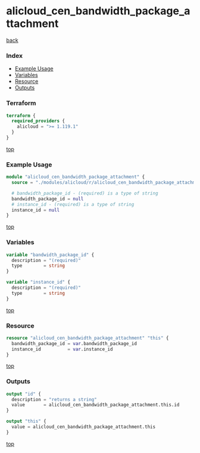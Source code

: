 # alicloud_cen_bandwidth_package_attachment

[back](../alicloud.md)

### Index

- [Example Usage](#example-usage)
- [Variables](#variables)
- [Resource](#resource)
- [Outputs](#outputs)

### Terraform

```terraform
terraform {
  required_providers {
    alicloud = ">= 1.119.1"
  }
}
```

[top](#index)

### Example Usage

```terraform
module "alicloud_cen_bandwidth_package_attachment" {
  source = "./modules/alicloud/r/alicloud_cen_bandwidth_package_attachment"

  # bandwidth_package_id - (required) is a type of string
  bandwidth_package_id = null
  # instance_id - (required) is a type of string
  instance_id = null
}
```

[top](#index)

### Variables

```terraform
variable "bandwidth_package_id" {
  description = "(required)"
  type        = string
}

variable "instance_id" {
  description = "(required)"
  type        = string
}
```

[top](#index)

### Resource

```terraform
resource "alicloud_cen_bandwidth_package_attachment" "this" {
  bandwidth_package_id = var.bandwidth_package_id
  instance_id          = var.instance_id
}
```

[top](#index)

### Outputs

```terraform
output "id" {
  description = "returns a string"
  value       = alicloud_cen_bandwidth_package_attachment.this.id
}

output "this" {
  value = alicloud_cen_bandwidth_package_attachment.this
}
```

[top](#index)